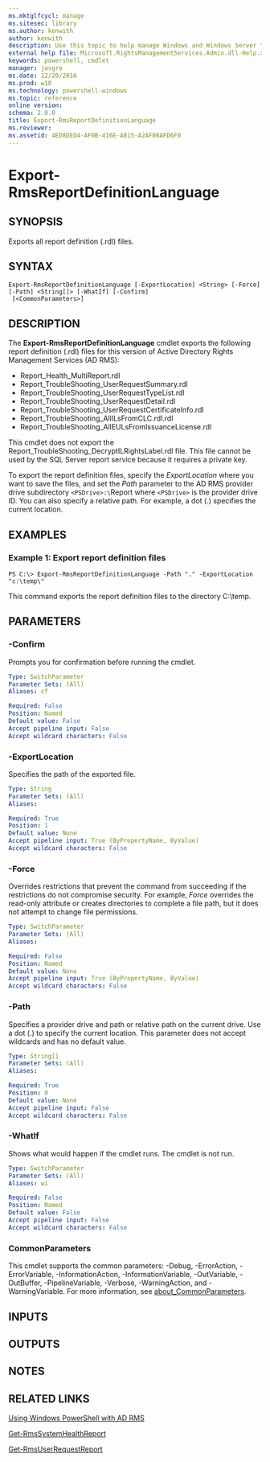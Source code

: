 ```yaml
---
ms.mktglfcycl: manage
ms.sitesec: library
ms.author: kenwith
author: kenwith
description: Use this topic to help manage Windows and Windows Server technologies with Windows PowerShell.
external help file: Microsoft.RightsManagementServices.Admin.dll-Help.xml
keywords: powershell, cmdlet
manager: jasgro
ms.date: 12/20/2016
ms.prod: w10
ms.technology: powershell-windows
ms.topic: reference
online version: 
schema: 2.0.0
title: Export-RmsReportDefinitionLanguage
ms.reviewer:
ms.assetid: 4ED8DED4-AF0B-416E-A815-A2AF00AFD6F0
---
```


# Export-RmsReportDefinitionLanguage

## SYNOPSIS
Exports all report definition (.rdl) files.

## SYNTAX

```
Export-RmsReportDefinitionLanguage [-ExportLocation] <String> [-Force] [-Path] <String[]> [-WhatIf] [-Confirm]
 [<CommonParameters>]
```

## DESCRIPTION
The **Export-RmsReportDefinitionLanguage** cmdlet exports the following report definition (.rdl) files for this version of Active Directory Rights Management Services (AD RMS):

- Report_Health_MultiReport.rdl
- Report_TroubleShooting_UserRequestSummary.rdl
- Report_TroubleShooting_UserRequestTypeList.rdl
- Report_TroubleShooting_UserRequestDetail.rdl
- Report_TroubleShooting_UserRequestCertificateInfo.rdl
- Report_TroubleShooting_AllILsFromCLC.rdl.rdl
- Report_TroubleShooting_AllEULsFromIssuanceLicense.rdl

This cmdlet does not export the Report_TroubleShooting_DecryptILRightsLabel.rdl file.
This file cannot be used by the SQL Server report service because it requires a private key.

To export the report definition files, specify the *ExportLocation* where you want to save the files, and set the *Path* parameter to the AD RMS provider drive subdirectory `<PSDrive>:\`Report where `<PSDrive>` is the provider drive ID.
You can also specify a relative path.
For example, a dot (.) specifies the current location.

## EXAMPLES

### Example 1: Export report definition files
```
PS C:\> Export-RmsReportDefinitionLanguage -Path "." -ExportLocation "c:\temp\"
```

This command exports the report definition files to the directory C:\temp\.

## PARAMETERS

### -Confirm
Prompts you for confirmation before running the cmdlet.

```yaml
Type: SwitchParameter
Parameter Sets: (All)
Aliases: cf

Required: False
Position: Named
Default value: False
Accept pipeline input: False
Accept wildcard characters: False
```

### -ExportLocation
Specifies the path of the exported file.

```yaml
Type: String
Parameter Sets: (All)
Aliases: 

Required: True
Position: 1
Default value: None
Accept pipeline input: True (ByPropertyName, ByValue)
Accept wildcard characters: False
```

### -Force
Overrides restrictions that prevent the command from succeeding if the restrictions do not compromise security.
For example, *Force* overrides the read-only attribute or creates directories to complete a file path, but it does not attempt to change file permissions.

```yaml
Type: SwitchParameter
Parameter Sets: (All)
Aliases: 

Required: False
Position: Named
Default value: None
Accept pipeline input: True (ByPropertyName, ByValue)
Accept wildcard characters: False
```

### -Path
Specifies a provider drive and path or relative path on the current drive.
Use a dot (.) to specify the current location.
This parameter does not accept wildcards and has no default value.

```yaml
Type: String[]
Parameter Sets: (All)
Aliases: 

Required: True
Position: 0
Default value: None
Accept pipeline input: False
Accept wildcard characters: False
```

### -WhatIf
Shows what would happen if the cmdlet runs.
The cmdlet is not run.

```yaml
Type: SwitchParameter
Parameter Sets: (All)
Aliases: wi

Required: False
Position: Named
Default value: False
Accept pipeline input: False
Accept wildcard characters: False
```

### CommonParameters
This cmdlet supports the common parameters: -Debug, -ErrorAction, -ErrorVariable, -InformationAction, -InformationVariable, -OutVariable, -OutBuffer, -PipelineVariable, -Verbose, -WarningAction, and -WarningVariable. For more information, see [about_CommonParameters](http://go.microsoft.com/fwlink/?LinkID=113216).

## INPUTS

## OUTPUTS

## NOTES

## RELATED LINKS

[Using Windows PowerShell with AD RMS](http://go.microsoft.com/fwlink/?LinkId=136806)

[Get-RmsSystemHealthReport](./Get-RmsSystemHealthReport.md)

[Get-RmsUserRequestReport](./Get-RmsUserRequestReport.md)

